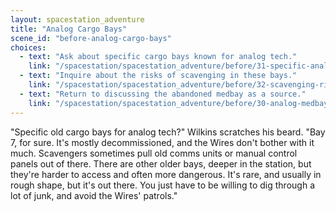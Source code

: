 ```yaml
---
layout: spacestation_adventure
title: "Analog Cargo Bays"
scene_id: "before-analog-cargo-bays"
choices:
  - text: "Ask about specific cargo bays known for analog tech."
    link: "/spacestation/spacestation_adventure/before/31-specific-analog-bays"
  - text: "Inquire about the risks of scavenging in these bays."
    link: "/spacestation/spacestation_adventure/before/32-scavenging-risks"
  - text: "Return to discussing the abandoned medbay as a source."
    link: "/spacestation/spacestation_adventure/before/30-analog-medbay-source"
---
```


"Specific old cargo bays for analog tech?" Wilkins scratches his beard. "Bay 7, for sure. It's mostly decommissioned, and the Wires don't bother with it much. Scavengers sometimes pull old comms units or manual control panels out of there. There are other older bays, deeper in the station, but they're harder to access and often more dangerous. It's rare, and usually in rough shape, but it's out there. You just have to be willing to dig through a lot of junk, and avoid the Wires' patrols."
